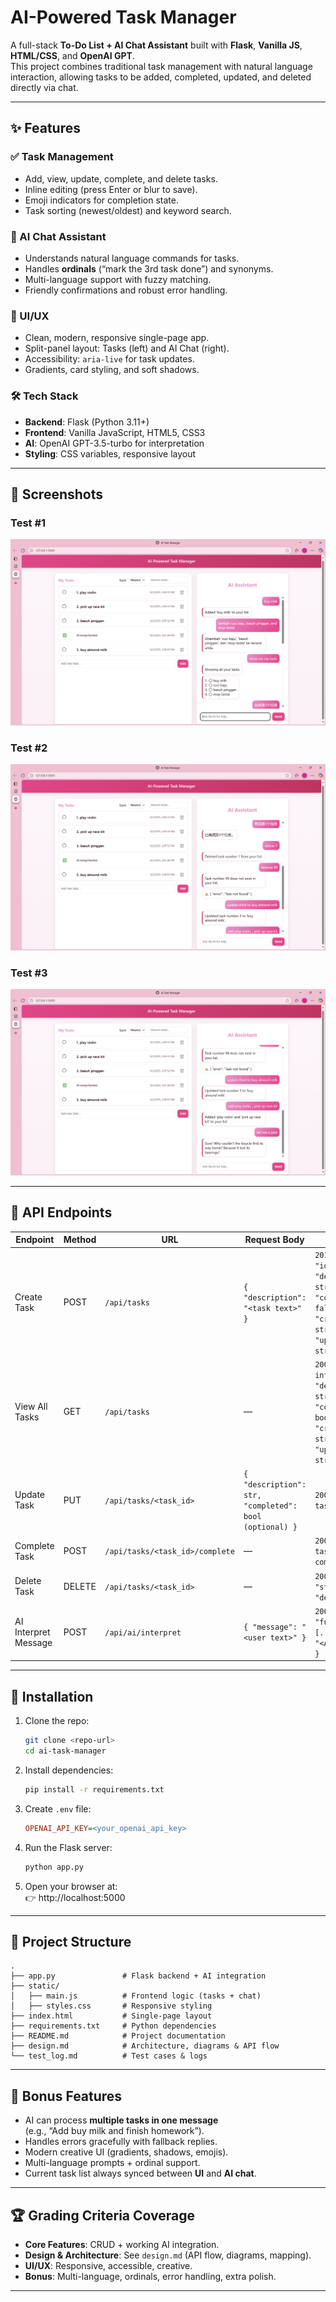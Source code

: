 # AI-Powered Task Manager

A full-stack **To-Do List + AI Chat Assistant** built with **Flask**, **Vanilla JS**, **HTML/CSS**, and **OpenAI GPT**.  
This project combines traditional task management with natural language interaction, allowing tasks to be added, completed, updated, and deleted directly via chat.

---

## ✨ Features

### ✅ Task Management
- Add, view, update, complete, and delete tasks.
- Inline editing (press Enter or blur to save).
- Emoji indicators for completion state.
- Task sorting (newest/oldest) and keyword search.

### 🤖 AI Chat Assistant
- Understands natural language commands for tasks.
- Handles **ordinals** (“mark the 3rd task done”) and synonyms.
- Multi-language support with fuzzy matching.
- Friendly confirmations and robust error handling.

### 🎨 UI/UX
- Clean, modern, responsive single-page app.
- Split-panel layout: Tasks (left) and AI Chat (right).
- Accessibility: `aria-live` for task updates.
- Gradients, card styling, and soft shadows.

### 🛠 Tech Stack
- **Backend**: Flask (Python 3.11+)
- **Frontend**: Vanilla JavaScript, HTML5, CSS3
- **AI**: OpenAI GPT-3.5-turbo for interpretation
- **Styling**: CSS variables, responsive layout

---

## 📸 Screenshots

### Test #1
![Test #1](screenshots/Screenshot-140956.png)

### Test #2
![Test #2](screenshots/Screenshot-141018.png)

### Test #3
![Test #3](screenshots/Screenshot-141034.png)

---

## 🔌 API Endpoints

| Endpoint             | Method | URL                             | Request Body                                             | Response                                                                                                                |
| -------------------- | ------ | ------------------------------- | -------------------------------------------------------- | ----------------------------------------------------------------------------------------------------------------------- |
| Create Task          | POST   | `/api/tasks`                    | `{ "description": "<task text>" }`                       | `201 Created` `{ "id": int, "description": str, "completed": false, "created_at": str, "updated_at": str }`             |
| View All Tasks       | GET    | `/api/tasks`                    | —                                                        | `200 OK` `[ { "id": int, "description": str, "completed": bool, "created_at": str, "updated_at": str }, ... ]`          |
| Update Task          | PUT    | `/api/tasks/<task_id>`          | `{ "description": str, "completed": bool (optional) }`   | `200 OK` `{ updated task object }`                                                                                      |
| Complete Task        | POST   | `/api/tasks/<task_id>/complete` | —                                                        | `200 OK` `{ updated task object with completed=true }`                                                                  |
| Delete Task          | DELETE | `/api/tasks/<task_id>`          | —                                                        | `200 OK` `{ "status": "deleted" }`                                                                                      |
| AI Interpret Message | POST   | `/api/ai/interpret`             | `{ "message": "<user text>" }`                           | `200 OK` `{ "function_call": [...], "reply": "<AI response>" }`                                                         |

---

## 🚀 Installation

1. Clone the repo:
   ```bash
   git clone <repo-url>
   cd ai-task-manager
   ```

2. Install dependencies:
   ```bash
   pip install -r requirements.txt
   ```

3. Create `.env` file:
   ```ini
   OPENAI_API_KEY=<your_openai_api_key>
   ```

4. Run the Flask server:
   ```bash
   python app.py
   ```

5. Open your browser at:  
   👉 http://localhost:5000

---

## 📂 Project Structure

```
.
├── app.py               # Flask backend + AI integration
├── static/
│   ├── main.js          # Frontend logic (tasks + chat)
│   ├── styles.css       # Responsive styling
├── index.html           # Single-page layout
├── requirements.txt     # Python dependencies
├── README.md            # Project documentation
├── design.md            # Architecture, diagrams & API flow
└── test_log.md          # Test cases & logs
```

---

## 🎯 Bonus Features

- AI can process **multiple tasks in one message**  
  (e.g., “Add buy milk and finish homework”).
- Handles errors gracefully with fallback replies.
- Modern creative UI (gradients, shadows, emojis).
- Multi-language prompts + ordinal support.  
- Current task list always synced between **UI** and **AI chat**.

---

## 🏆 Grading Criteria Coverage

- **Core Features**: CRUD + working AI integration.  
- **Design & Architecture**: See `design.md` (API flow, diagrams, mapping).  
- **UI/UX**: Responsive, accessible, creative.  
- **Bonus**: Multi-language, ordinals, error handling, extra polish.

---